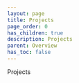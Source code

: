 ```yaml
---
layout: page
title: Projects
page_order: 0
has_children: true
description: Projects
parent: Overview
has_toc: false
---
```


Projects